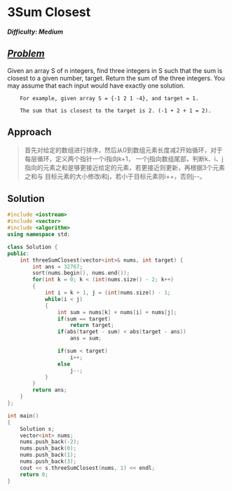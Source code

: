 # 3Sum Closest

_**Difficulty: Medium**_

## _[Problem](https://leetcode.com/problems/3sum-closest/?tab=Description)_
Given an array S of n integers, find three integers in S such that the sum is closest to a given number, target. Return the sum of the three integers. You may assume that each input would have exactly one solution.
```
    For example, given array S = {-1 2 1 -4}, and target = 1.

    The sum that is closest to the target is 2. (-1 + 2 + 1 = 2).
```

## Approach
> 首先对给定的数组进行排序，然后从0到数组元素长度减2开始循环，对于每层循环，定义两个指针一个i指向k+1，
一个j指向数组尾部，判断k、i、j指向的元素之和是够更接近给定的元素，若更接近则更新，再根据3个元素之和与
目标元素的大小修改i和j，若小于目标元素则i++，否则j--。

## Solution
```c++
#include <iostream>
#include <vector>
#include <algorithm>
using namespace std;

class Solution {
public:
    int threeSumClosest(vector<int>& nums, int target) {
        int ans = 32767;
        sort(nums.begin(), nums.end());
        for(int k = 0; k < (int)nums.size() - 2; k++)
        {
            int i = k + 1, j = (int)nums.size() - 1;
            while(i < j)
            {
                int sum = nums[k] + nums[i] + nums[j];
                if(sum == target)
                    return target;
                if(abs(target - sum) < abs(target - ans))
                    ans = sum;

                if(sum < target)
                    i++;
                else
                    j--;
            }
        }
        return ans;
    }
};

int main()
{
    Solution s;
    vector<int> nums;
    nums.push_back(-2);
    nums.push_back(0);
    nums.push_back(1);
    nums.push_back(3);
    cout << s.threeSumClosest(nums, 1) << endl;
    return 0;
}
```